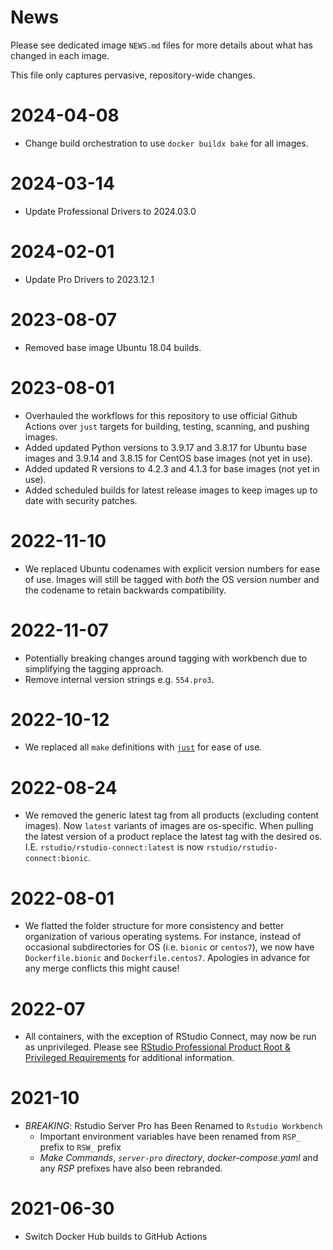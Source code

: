 # News

Please see dedicated image `NEWS.md` files for more details about what has
changed in each image.

This file only captures pervasive, repository-wide changes.

# 2024-04-08

- Change build orchestration to use `docker buildx bake` for all images.

# 2024-03-14

- Update Professional Drivers to 2024.03.0

# 2024-02-01

- Update Pro Drivers to 2023.12.1

# 2023-08-07

- Removed base image Ubuntu 18.04 builds.

# 2023-08-01
- Overhauled the workflows for this repository to use official Github Actions over `just` targets for building, testing,
scanning, and pushing images.
- Added updated Python versions to 3.9.17 and 3.8.17 for Ubuntu base images and 3.9.14 and 3.8.15 for CentOS 
base images (not yet in use).
- Added updated R versions to 4.2.3 and 4.1.3 for base images (not yet in use).
- Added scheduled builds for latest release images to keep images up to date with security patches. 

# 2022-11-10
- We replaced Ubuntu codenames with explicit version numbers for ease of use. Images will still be tagged with *both*
the OS version number and the codename to retain backwards compatibility.

# 2022-11-07
- Potentially breaking changes around tagging with workbench due to simplifying the tagging approach.
- Remove internal version strings e.g. `554.pro3`.

# 2022-10-12
- We replaced all `make` definitions with [`just`](https://just.systems/man/en) for ease of use.

# 2022-08-24
- We removed the generic latest tag from all products (excluding content images).
  Now `latest` variants of images are os-specific. When pulling the latest version of
  a product replace the latest tag with the desired os. I.E. `rstudio/rstudio-connect:latest` is
  now `rstudio/rstudio-connect:bionic`.

# 2022-08-01

- We flatted the folder structure for more consistency and better organization
  of various operating systems. For instance, instead of occasional
  subdirectories for OS (i.e. `bionic` or `centos7`), we now have
  `Dockerfile.bionic` and `Dockerfile.centos7`.  Apologies in advance for any
  merge conflicts this might cause!

# 2022-07

- All containers, with the exception of RStudio Connect, may now be run as unprivileged. Please see
  [RStudio Professional Product Root & Privileged Requirements](https://support.rstudio.com/hc/en-us/articles/1500005369282)
  for additional information.

# 2021-10

- *BREAKING*: Rstudio Server Pro has Been Renamed to `Rstudio Workbench`
  - Important environment variables have been renamed from `RSP_` prefix to
    `RSW_` prefix
  - *Make Commands*, *`server-pro` directory*, *docker-compose.yaml* and any
    *RSP* prefixes have also been rebranded.

# 2021-06-30

- Switch Docker Hub builds to GitHub Actions
